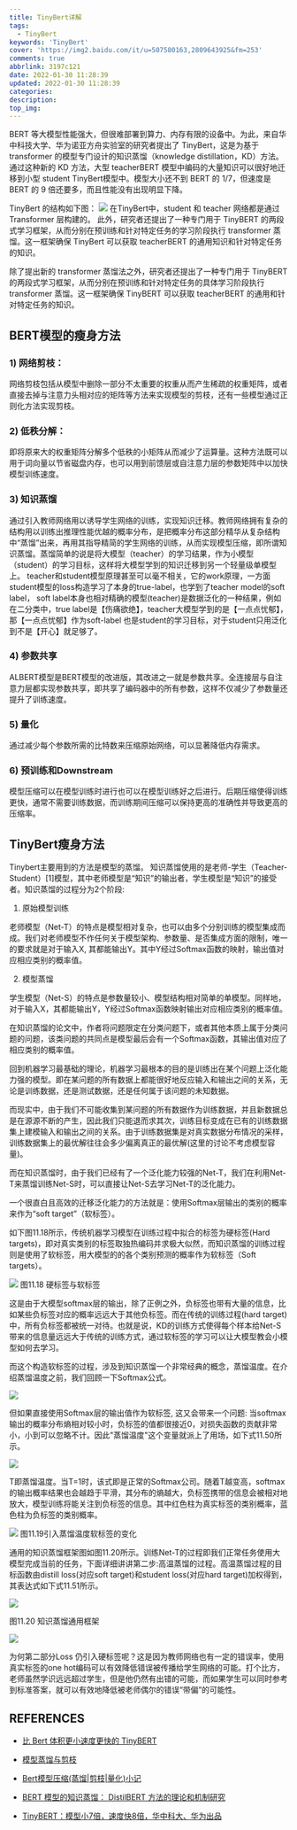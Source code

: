 ```yaml
---
title: TinyBert详解
tags:
  - TinyBert
keywords: 'TinyBert'
cover: 'https://img2.baidu.com/it/u=507580163,2809643925&fm=253'
comments: true
abbrlink: 3197c121
date: 2022-01-30 11:28:39
updated: 2022-01-30 11:28:39
categories:
description:
top_img:
---
```



BERT 等大模型性能强大，但很难部署到算力、内存有限的设备中。为此，来自华中科技大学、华为诺亚方舟实验室的研究者提出了 TinyBert，这是为基于 transformer 的模型专门设计的知识蒸馏（knowledge distillation，KD）方法。通过这种新的 KD 方法，大型 teacherBERT 模型中编码的大量知识可以很好地迁移到小型 student TinyBert模型中。模型大小还不到 BERT 的 1/7，但速度是 BERT 的 9 倍还要多，而且性能没有出现明显下降。

TinyBert 的结构如下图：
![](https://pics1.baidu.com/feed/91529822720e0cf3056ddb2f4c667a1abf09aa76.jpeg)
在TinyBert中，student 和 teacher 网络都是通过 Transformer 层构建的。
此外，研究者还提出了一种专门用于 TinyBERT 的两段式学习框架，从而分别在预训练和针对特定任务的学习阶段执行 transformer 蒸馏。这一框架确保 TinyBert 可以获取 teacherBERT 的通用知识和针对特定任务的知识。

除了提出新的 transformer 蒸馏法之外，研究者还提出了一种专门用于 TinyBERT 的两段式学习框架，从而分别在预训练和针对特定任务的具体学习阶段执行 transformer 蒸馏。这一框架确保 TinyBERT 可以获取 teacherBERT 的通用和针对特定任务的知识。

## BERT模型的瘦身方法
### 1) 网络剪枝：

网络剪枝包括从模型中删除一部分不太重要的权重从而产生稀疏的权重矩阵，或者直接去掉与注意力头相对应的矩阵等方法来实现模型的剪枝，还有一些模型通过正则化方法实现剪枝。

### 2) 低秩分解：

即将原来大的权重矩阵分解多个低秩的小矩阵从而减少了运算量。这种方法既可以用于词向量以节省磁盘内存，也可以用到前馈层或自注意力层的参数矩阵中以加快模型训练速度。

### 3) 知识蒸馏

通过引入教师网络用以诱导学生网络的训练，实现知识迁移。教师网络拥有复杂的结构用以训练出推理性能优越的概率分布，是把概率分布这部分精华从复杂结构中“蒸馏”出来，再用其指导精简的学生网络的训练，从而实现模型压缩，即所谓知识蒸馏。蒸馏简单的说是将大模型（teacher）的学习结果，作为小模型（student）的学习目标，这样将大模型学到的知识迁移到另一个轻量级单模型上。
teacher和student模型原理甚至可以毫不相关，它的work原理，一方面student模型的loss构造学习了本身的true-label，也学到了teacher model的soft label， soft label本身也相对精确的模型(teacher)是数据泛化的一种结果，例如在二分类中，true label是【伤痛欲绝】，teacher大模型学到的是【一点点忧郁】，那【一点点忧郁】作为soft-label 也是student的学习目标，对于student只用泛化到不是【开心】就足够了。

### 4) 参数共享

ALBERT模型是BERT模型的改进版，其改进之一就是参数共享。全连接层与自注意力层都实现参数共享，即共享了编码器中的所有参数，这样不仅减少了参数量还提升了训练速度。

### 5) 量化

通过减少每个参数所需的比特数来压缩原始网络，可以显著降低内存需求。

### 6) 预训练和Downstream

模型压缩可以在模型训练时进行也可以在模型训练好之后进行。后期压缩使得训练更快，通常不需要训练数据，而训练期间压缩可以保持更高的准确性并导致更高的压缩率。

## TinyBert瘦身方法
Tinybert主要用到的方法是模型的蒸馏。
知识蒸馏使用的是老师-学生（Teacher-Student）[1]模型，其中老师模型是“知识”的输出者，学生模型是“知识”的接受者。知识蒸馏的过程分为2个阶段:
1) 原始模型训练

老师模型（Net-T）的特点是模型相对复杂，也可以由多个分别训练的模型集成而成。我们对老师模型不作任何关于模型架构、参数量、是否集成方面的限制，唯一的要求就是对于输入X, 其都能输出Y。其中Y经过Softmax函数的映射，输出值对应相应类别的概率值。

2) 模型蒸馏

学生模型（Net-S）的特点是参数量较小、模型结构相对简单的单模型。同样地，对于输入X，其都能输出Y，Y经过Softmax函数映射输出对应相应类别的概率值。

在知识蒸馏的论文中，作者将问题限定在分类问题下，或者其他本质上属于分类问题的问题，该类问题的共同点是模型最后会有一个Softmax函数，其输出值对应了相应类别的概率值。

回到机器学习最基础的理论，机器学习最根本的目的是训练出在某个问题上泛化能力强的模型。即在某问题的所有数据上都能很好地反应输入和输出之间的关系，无论是训练数据，还是测试数据，还是任何属于该问题的未知数据。

而现实中，由于我们不可能收集到某问题的所有数据作为训练数据，并且新数据总是在源源不断的产生，因此我们只能退而求其次，训练目标变成在已有的训练数据集上建模输入和输出之间的关系。由于训练数据集是对真实数据分布情况的采样，训练数据集上的最优解往往会多少偏离真正的最优解(这里的讨论不考虑模型容量)。

而在知识蒸馏时，由于我们已经有了一个泛化能力较强的Net-T，我们在利用Net-T来蒸馏训练Net-S时，可以直接让Net-S去学习Net-T的泛化能力。

一个很直白且高效的迁移泛化能力的方法就是：使用Softmax层输出的类别的概率来作为“soft target”（软标签）。

如下图11.18所示，传统机器学习模型在训练过程中拟合的标签为硬标签(Hard targets)，即对真实类别的标签取独热编码并求极大似然，而知识蒸馏的训练过程则是使用了软标签，用大模型的的各个类别预测的概率作为软标签（Soft targets）。

![](https://pic2.zhimg.com/v2-3f8b447fc51892903d93efe17e11d531_r.jpg)
图11.18 硬标签与软标签


这是由于大模型softmax层的输出，除了正例之外，负标签也带有大量的信息，比如某些负标签对应的概率远远大于其他负标签。而在传统的训练过程(hard target)中，所有负标签都被统一对待。也就是说，KD的训练方式使得每个样本给Net-S带来的信息量远远大于传统的训练方式，通过软标签的学习可以让大模型教会小模型如何去学习。

而这个构造软标签的过程，涉及到知识蒸馏一个非常经典的概念，蒸馏温度。在介绍蒸馏温度之前，我们回顾一下Softmax公式。

![](https://pic1.zhimg.com/v2-9c902bfee70a0a751741d85a7ea553ac_r.jpg)

但如果直接使用Softmax层的输出值作为软标签, 这又会带来一个问题: 当softmax输出的概率分布熵相对较小时，负标签的值都很接近0，对损失函数的贡献非常小，小到可以忽略不计。因此"蒸馏温度"这个变量就派上了用场，如下式11.50所示。

![](https://pic3.zhimg.com/v2-acb140a1c44c8230455c7693de5713c6_r.jpg)

T即蒸馏温度。当T=1时，该式即是正常的Softmax公司。随着T越变高，softmax的输出概率结果也会越趋于平滑，其分布的熵越大，负标签携带的信息会被相对地放大，模型训练将能关注到负标签的信息。其中红色柱为真实标签的类别概率，蓝色柱为负标签的类别概率。

![](https://pic2.zhimg.com/v2-e713b6791dde3788901e7a9cb4242b59_r.jpg)
图11.19引入蒸馏温度软标签的变化

通用的知识蒸馏框架图如图11.20所示。训练Net-T的过程即我们正常任务使用大模型完成当前的任务，下面详细讲讲第二步:高温蒸馏的过程。高温蒸馏过程的目标函数由distill loss(对应soft target)和student loss(对应hard target)加权得到，其表达式如下式11.51所示。

![](https://pic2.zhimg.com/v2-c8a64afad135316e58527e5fba2cca91_r.jpg)

图11.20 知识蒸馏通用框架

![](https://pic4.zhimg.com/v2-1b4b2c87781ec80e6be5b60025e42b93_r.jpg)


为何第二部分Loss 仍引入硬标签呢？这是因为教师网络也有一定的错误率，使用真实标签的one hot编码可以有效降低错误被传播给学生网络的可能。打个比方，老师虽然学识远远超过学生，但是他仍然有出错的可能，而如果学生可以同时参考到标准答案，就可以有效地降低被老师偶尔的错误“带偏”的可能性。


## REFERENCES

- [比 Bert 体积更小速度更快的 TinyBERT](https://zhuanlan.zhihu.com/p/94359189)

- [模型蒸馏与剪枝](https://zhuanlan.zhihu.com/p/384521670)

- [Bert模型压缩(蒸馏|剪枝|量化)小记](https://zhuanlan.zhihu.com/p/282777488)

- [BERT 模型的知识蒸馏： DistilBERT 方法的理论和机制研究](https://zhuanlan.zhihu.com/p/444629182)

- [TinyBERT：模型小7倍，速度快8倍，华中科大、华为出品](https://baijiahao.baidu.com/s?id=1646220794556507928&wfr=spider&for=pc)

